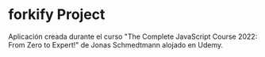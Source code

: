 # forkify Project

Aplicación creada durante el curso "The Complete JavaScript Course 2022: From Zero to Expert!" de Jonas Schmedtmann alojado en Udemy.
